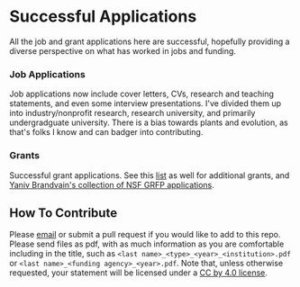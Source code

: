 # Successful Applications

All the job and grant applications here are successful, hopefully providing a diverse perspective on what has worked in jobs and funding.

### Job Applications

Job applications now include cover letters, CVs, research and teaching statements, and even some interview presentations. 
I've divided them up into industry/nonprofit research, research university, and primarily undergradguate university.
There is a bias towards plants and evolution, as that's folks I know and can badger into contributing. 

### Grants

Successful grant applications. See this [list](https://jabberwocky.weecology.org/2012/08/10/a-list-of-publicly-available-grant-proposals-in-the-biological-sciences/) as well for additional grants, and [Yaniv Brandvain's collection of NSF GRFP applications](https://github.com/ybrandvain/GRFP).

## How To Contribute

Please [email](mailto:rossibarra@ucdavis.edu) or submit a pull request if you would like to add  to this repo.
Please send files as pdf, with as much information as you are comfortable including in the title, such as `<last name>_<type>_<year>_<institution>.pdf` or `<last name>_<funding agency>_<year>.pdf`.
Note that, unless otherwise requested, your statement will be licensed under a [CC by 4.0 license](http://creativecommons.org/licenses/by/4.0/).
